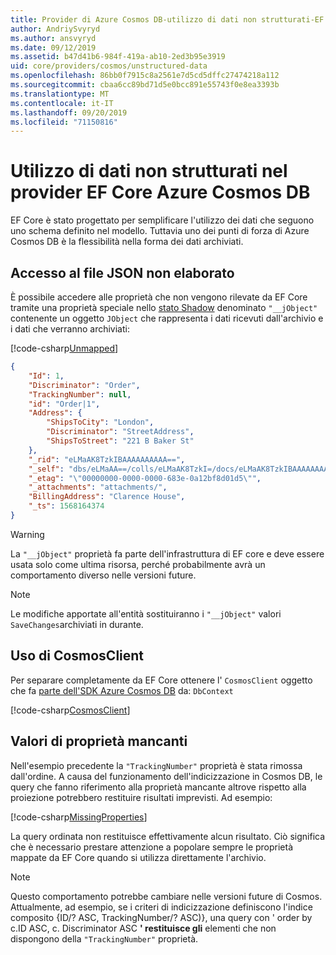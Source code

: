 ```yaml
---
title: Provider di Azure Cosmos DB-utilizzo di dati non strutturati-EF Core
author: AndriySvyryd
ms.author: ansvyryd
ms.date: 09/12/2019
ms.assetid: b47d41b6-984f-419a-ab10-2ed3b95e3919
uid: core/providers/cosmos/unstructured-data
ms.openlocfilehash: 86bb0f7915c8a2561e7d5cd5dffc27474218a112
ms.sourcegitcommit: cbaa6cc89bd71d5e0bcc891e55743f0e8ea3393b
ms.translationtype: MT
ms.contentlocale: it-IT
ms.lasthandoff: 09/20/2019
ms.locfileid: "71150816"
---
```

# <a name="working-with-unstructured-data-in-ef-core-azure-cosmos-db-provider"></a>Utilizzo di dati non strutturati nel provider EF Core Azure Cosmos DB

EF Core è stato progettato per semplificare l'utilizzo dei dati che seguono uno schema definito nel modello. Tuttavia uno dei punti di forza di Azure Cosmos DB è la flessibilità nella forma dei dati archiviati.

## <a name="accessing-the-raw-json"></a>Accesso al file JSON non elaborato

È possibile accedere alle proprietà che non vengono rilevate da EF Core tramite una proprietà speciale nello [stato Shadow](../../modeling/shadow-properties.md) denominato `"__jObject"` contenente un oggetto `JObject` che rappresenta i dati ricevuti dall'archivio e i dati che verranno archiviati:

[!code-csharp[Unmapped](../../../../samples/core/Cosmos/UnstructuredData/Sample.cs?highlight=21-23&name=Unmapped)]

``` json
{
    "Id": 1,
    "Discriminator": "Order",
    "TrackingNumber": null,
    "id": "Order|1",
    "Address": {
        "ShipsToCity": "London",
        "Discriminator": "StreetAddress",
        "ShipsToStreet": "221 B Baker St"
    },
    "_rid": "eLMaAK8TzkIBAAAAAAAAAA==",
    "_self": "dbs/eLMaAA==/colls/eLMaAK8TzkI=/docs/eLMaAK8TzkIBAAAAAAAAAA==/",
    "_etag": "\"00000000-0000-0000-683e-0a12bf8d01d5\"",
    "_attachments": "attachments/",
    "BillingAddress": "Clarence House",
    "_ts": 1568164374
}
```

> [!WARNING]
> La `"__jObject"` proprietà fa parte dell'infrastruttura di EF core e deve essere usata solo come ultima risorsa, perché probabilmente avrà un comportamento diverso nelle versioni future.

> [!NOTE]
> Le modifiche apportate all'entità sostituiranno i `"__jObject"` valori `SaveChanges`archiviati in durante.

## <a name="using-cosmosclient"></a>Uso di CosmosClient

Per separare completamente da EF Core ottenere l' `CosmosClient` oggetto che fa [parte dell'SDK Azure Cosmos DB](https://docs.microsoft.com/en-us/azure/cosmos-db/sql-api-get-started) da: `DbContext`

[!code-csharp[CosmosClient](../../../../samples/core/Cosmos/UnstructuredData/Sample.cs?highlight=3&name=CosmosClient)]

## <a name="missing-property-values"></a>Valori di proprietà mancanti

Nell'esempio precedente la `"TrackingNumber"` proprietà è stata rimossa dall'ordine. A causa del funzionamento dell'indicizzazione in Cosmos DB, le query che fanno riferimento alla proprietà mancante altrove rispetto alla proiezione potrebbero restituire risultati imprevisti. Ad esempio:

[!code-csharp[MissingProperties](../../../../samples/core/Cosmos/UnstructuredData/Sample.cs?name=MissingProperties)]

La query ordinata non restituisce effettivamente alcun risultato. Ciò significa che è necessario prestare attenzione a popolare sempre le proprietà mappate da EF Core quando si utilizza direttamente l'archivio.

> [!NOTE]
> Questo comportamento potrebbe cambiare nelle versioni future di Cosmos. Attualmente, ad esempio, se i criteri di indicizzazione definiscono l'indice composito {ID/? ASC, TrackingNumber/? ASC)}, una query con ' order by c.ID ASC, c. Discriminator ASC __' restituisce gli__ elementi che non dispongono della `"TrackingNumber"` proprietà.
